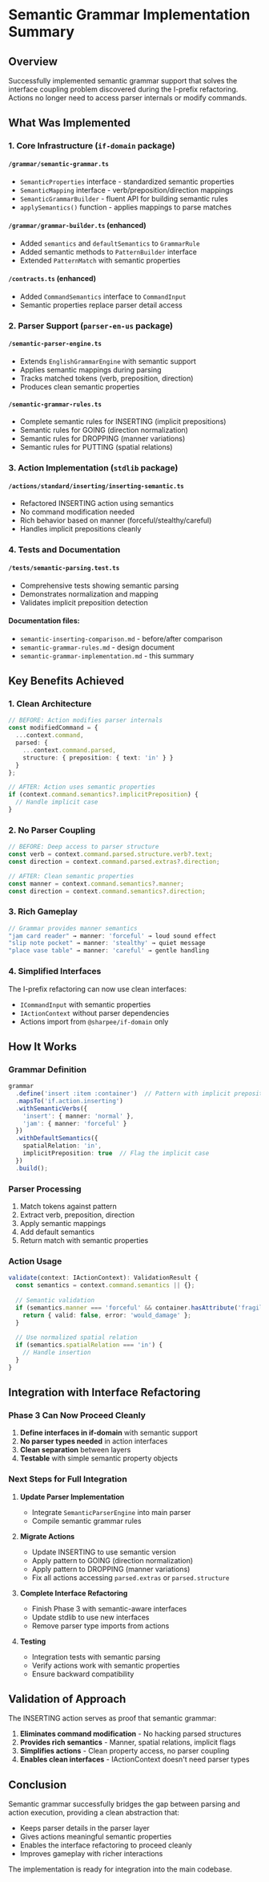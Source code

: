 # Semantic Grammar Implementation Summary

## Overview
Successfully implemented semantic grammar support that solves the interface coupling problem discovered during the I-prefix refactoring. Actions no longer need to access parser internals or modify commands.

## What Was Implemented

### 1. Core Infrastructure (`if-domain` package)

#### `/grammar/semantic-grammar.ts`
- `SemanticProperties` interface - standardized semantic properties
- `SemanticMapping` interface - verb/preposition/direction mappings
- `SemanticGrammarBuilder` - fluent API for building semantic rules
- `applySemantics()` function - applies mappings to parse matches

#### `/grammar/grammar-builder.ts` (enhanced)
- Added `semantics` and `defaultSemantics` to `GrammarRule`
- Added semantic methods to `PatternBuilder` interface
- Extended `PatternMatch` with semantic properties

#### `/contracts.ts` (enhanced)
- Added `CommandSemantics` interface to `CommandInput`
- Semantic properties replace parser detail access

### 2. Parser Support (`parser-en-us` package)

#### `/semantic-parser-engine.ts`
- Extends `EnglishGrammarEngine` with semantic support
- Applies semantic mappings during parsing
- Tracks matched tokens (verb, preposition, direction)
- Produces clean semantic properties

#### `/semantic-grammar-rules.ts`
- Complete semantic rules for INSERTING (implicit prepositions)
- Semantic rules for GOING (direction normalization)
- Semantic rules for DROPPING (manner variations)
- Semantic rules for PUTTING (spatial relations)

### 3. Action Implementation (`stdlib` package)

#### `/actions/standard/inserting/inserting-semantic.ts`
- Refactored INSERTING action using semantics
- No command modification needed
- Rich behavior based on manner (forceful/stealthy/careful)
- Handles implicit prepositions cleanly

### 4. Tests and Documentation

#### `/tests/semantic-parsing.test.ts`
- Comprehensive tests showing semantic parsing
- Demonstrates normalization and mapping
- Validates implicit preposition detection

#### Documentation files:
- `semantic-inserting-comparison.md` - before/after comparison
- `semantic-grammar-rules.md` - design document
- `semantic-grammar-implementation.md` - this summary

## Key Benefits Achieved

### 1. Clean Architecture
```typescript
// BEFORE: Action modifies parser internals
const modifiedCommand = {
  ...context.command,
  parsed: {
    ...context.command.parsed,
    structure: { preposition: { text: 'in' } }
  }
};

// AFTER: Action uses semantic properties
if (context.command.semantics?.implicitPreposition) {
  // Handle implicit case
}
```

### 2. No Parser Coupling
```typescript
// BEFORE: Deep access to parser structure
const verb = context.command.parsed.structure.verb?.text;
const direction = context.command.parsed.extras?.direction;

// AFTER: Clean semantic properties
const manner = context.command.semantics?.manner;
const direction = context.command.semantics?.direction;
```

### 3. Rich Gameplay
```typescript
// Grammar provides manner semantics
"jam card reader" → manner: 'forceful' → loud sound effect
"slip note pocket" → manner: 'stealthy' → quiet message
"place vase table" → manner: 'careful' → gentle handling
```

### 4. Simplified Interfaces
The I-prefix refactoring can now use clean interfaces:
- `ICommandInput` with semantic properties
- `IActionContext` without parser dependencies
- Actions import from `@sharpee/if-domain` only

## How It Works

### Grammar Definition
```typescript
grammar
  .define('insert :item :container')  // Pattern with implicit preposition
  .mapsTo('if.action.inserting')
  .withSemanticVerbs({
    'insert': { manner: 'normal' },
    'jam': { manner: 'forceful' }
  })
  .withDefaultSemantics({
    spatialRelation: 'in',
    implicitPreposition: true  // Flag the implicit case
  })
  .build();
```

### Parser Processing
1. Match tokens against pattern
2. Extract verb, preposition, direction
3. Apply semantic mappings
4. Add default semantics
5. Return match with semantic properties

### Action Usage
```typescript
validate(context: IActionContext): ValidationResult {
  const semantics = context.command.semantics || {};
  
  // Semantic validation
  if (semantics.manner === 'forceful' && container.hasAttribute('fragile')) {
    return { valid: false, error: 'would_damage' };
  }
  
  // Use normalized spatial relation
  if (semantics.spatialRelation === 'in') {
    // Handle insertion
  }
}
```

## Integration with Interface Refactoring

### Phase 3 Can Now Proceed Cleanly
1. **Define interfaces in if-domain** with semantic support
2. **No parser types needed** in action interfaces
3. **Clean separation** between layers
4. **Testable** with simple semantic property objects

### Next Steps for Full Integration

1. **Update Parser Implementation**
   - Integrate `SemanticParserEngine` into main parser
   - Compile semantic grammar rules

2. **Migrate Actions**
   - Update INSERTING to use semantic version
   - Apply pattern to GOING (direction normalization)
   - Apply pattern to DROPPING (manner variations)
   - Fix all actions accessing `parsed.extras` or `parsed.structure`

3. **Complete Interface Refactoring**
   - Finish Phase 3 with semantic-aware interfaces
   - Update stdlib to use new interfaces
   - Remove parser type imports from actions

4. **Testing**
   - Integration tests with semantic parsing
   - Verify actions work with semantic properties
   - Ensure backward compatibility

## Validation of Approach

The INSERTING action serves as proof that semantic grammar:
1. **Eliminates command modification** - No hacking parsed structures
2. **Provides rich semantics** - Manner, spatial relations, implicit flags
3. **Simplifies actions** - Clean property access, no parser coupling
4. **Enables clean interfaces** - IActionContext doesn't need parser types

## Conclusion

Semantic grammar successfully bridges the gap between parsing and action execution, providing a clean abstraction that:
- Keeps parser details in the parser layer
- Gives actions meaningful semantic properties
- Enables the interface refactoring to proceed cleanly
- Improves gameplay with richer interactions

The implementation is ready for integration into the main codebase.